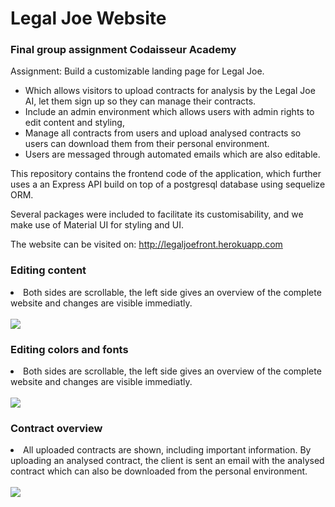 <h1>Legal Joe Website</h1>
<h3>Final group assignment Codaisseur Academy</h3>

Assignment: 
Build a customizable landing page for Legal Joe.

+ Which allows visitors to upload contracts for analysis by the Legal Joe AI, let them sign up so they can manage their contracts. 
+ Include an admin environment which allows users with admin rights to edit content and styling, 
+ Manage all contracts from users and upload analysed contracts so users can download them from their personal environment. 
+ Users are messaged through automated emails which are also editable. 

This repository contains the frontend code of the application, which further uses a an Express API build on top of a postgresql database using sequelize ORM.

Several packages were included to facilitate its customisability, and we make use of Material UI for styling and UI.

The website can be visited on: http://legaljoefront.herokuapp.com

<h3>Editing content</h3> 
<li>Both sides are scrollable, the left side gives an overview of the complete website and changes are visible immediatly.</li>
<br>

<img src="http://res.cloudinary.com/gorconsola/image/upload/v1512404296/Screen_Shot_2017-11-29_at_14.29.12_wpqhdz.png" />

<br>

<h3>Editing colors and fonts</h3>
<li>Both sides are scrollable, the left side gives an overview of the complete website and changes are visible immediatly.</li>
<br>

<img src="http://res.cloudinary.com/gorconsola/image/upload/v1512404296/Screen_Shot_2017-11-29_at_14.29.36_dtyj5u.png" />

<br>

<h3>Contract overview</h3>
<li>All uploaded contracts are shown, including important information. By uploading an analysed contract, the client is sent an email with the analysed contract which can also be downloaded from the personal environment.</li>
<br>

<img src="http://res.cloudinary.com/gorconsola/image/upload/v1512404295/Screen_Shot_2017-11-29_at_14.29.44_u0tm8n.png" />
